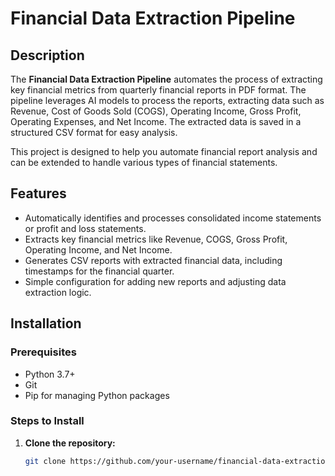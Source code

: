 # Financial Data Extraction Pipeline

## Description
The **Financial Data Extraction Pipeline** automates the process of extracting key financial metrics from quarterly financial reports in PDF format. The pipeline leverages AI models to process the reports, extracting data such as Revenue, Cost of Goods Sold (COGS), Operating Income, Gross Profit, Operating Expenses, and Net Income. The extracted data is saved in a structured CSV format for easy analysis.

This project is designed to help you automate financial report analysis and can be extended to handle various types of financial statements.

## Features
- Automatically identifies and processes consolidated income statements or profit and loss statements.
- Extracts key financial metrics like Revenue, COGS, Gross Profit, Operating Income, and Net Income.
- Generates CSV reports with extracted financial data, including timestamps for the financial quarter.
- Simple configuration for adding new reports and adjusting data extraction logic.

## Installation

### Prerequisites
- Python 3.7+
- Git
- Pip for managing Python packages

### Steps to Install

1. **Clone the repository:**
   ```bash
   git clone https://github.com/your-username/financial-data-extraction.git
